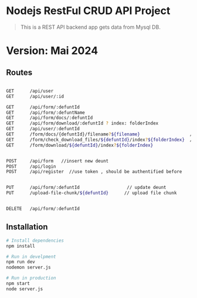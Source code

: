 # Nodejs RestFul CRUD API Project 
> This is a REST API backend app gets data from Mysql DB.
# Version: Mai 2024 


## Routes
```bash

GET      /api/user
GET      /api/user/:id

GET      /api/form/:defuntId
GET      /api/form/:defuntName
GET      /api/form/docs/:defuntId
GET      /api/form/download/:defuntId ? index: folderIndex
GET      /api/user/:defuntId
GET      /form/docs/{defuntId}/filename?${filename}                   // get one file by Id
GET      /form/check_download_files/${defuntId}/index?${folderIndex}  // check if folder s files
GET      /form/download/${defuntId}/index?${folderIndex}


POST     /api/form   //insert new deunt
POST     /api/login
POST     /api/register  //use token , should be authentified before


PUT      /api/form/:defuntId                  // update deunt
PUT      /upload-file-chunk/${defuntId}      // upload file chunk


DELETE   /api/form/:defuntId


```

## Installation

```bash
# Install dependencies
npm install

# Run in develpment
npm run dev
nodemon server.js 

# Run in production
npm start
node server.js

```